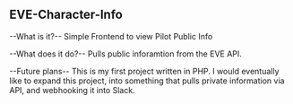 ## EVE-Character-Info ##
--What is it?--
Simple Frontend to view Pilot Public Info

--What does it do?--
Pulls public inforamtion from the EVE API. 

--Future plans--
This is my first project written in PHP. I would eventually like to expand this project, into something that pulls private information via API, and webhooking it into Slack.
